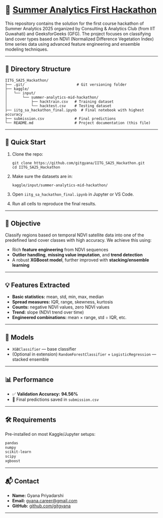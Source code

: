 # 🌱 [Summer Analytics First Hackathon](https://www.kaggle.com/competitions/summer-analytics-mid-hackathon)

This repository contains the solution for the first course hackathon of Summer Analytics 2025 organized by Consulting & Analytics Club (from IIT Guwahati) and GeeksforGeeks (GFG). The project focuses on classifying land cover types based on NDVI (Normalized Difference Vegetation Index) time series data using advanced feature engineering and ensemble modeling techniques.

---

## 📁 Directory Structure

```
IITG_SA25_Hackathon/
├── .git/                        # Git versioning folder
├── kaggle/
│   └── input/
│       └── summer-analytics-mid-hackathon/
│           ├── hacktrain.csv   # Training dataset
│           └── hacktest.csv    # Testing dataset
├── iitg_sa_hackathon_final.ipynb  # Final notebook with highest accuracy
├── submission.csv              # Final predictions
└── README.md                   # Project documentation (this file)
```

---

## 🚀 Quick Start

1. Clone the repo:
   ```
   git clone https://github.com/gitgyana/IITG_SA25_Hackathon.git
   cd IITG_SA25_Hackathon
   ```

2. Make sure the datasets are in:

   ```
   kaggle/input/summer-analytics-mid-hackathon/
   ```

3. Open `iitg_sa_hackathon_final.ipynb` in Jupyter or VS Code.

4. Run all cells to reproduce the final results.

---

## 🎯 Objective

Classify regions based on temporal NDVI satellite data into one of the predefined land cover classes with high accuracy. We achieve this using:

* Rich **feature engineering** from NDVI sequences
* **Outlier handling**, **missing value imputation**, and **trend detection**
* A robust **XGBoost model**, further improved with **stacking/ensemble learning**

---

## 💡 Features Extracted

* **Basic statistics:** mean, std, min, max, median
* **Spread measures:** IQR, range, skewness, kurtosis
* **Counts:** negative NDVI values, zero NDVI values
* **Trend:** slope (NDVI trend over time)
* **Engineered combinations:** mean × range, std ÷ IQR, etc.

---

## 🧠 Models

* `XGBClassifier` — base classifier
* (Optional in extension) `RandomForestClassifier` + `LogisticRegression` — stacked ensemble

---

## 📊 Performance

* ✅ **Validation Accuracy:** **94.56%**
* 📄 Final predictions saved in `submission.csv`

---

## 🛠️ Requirements

Pre-installed on most Kaggle/Jupyter setups:

```bash
pandas
numpy
scikit-learn
scipy
xgboost
```

---

## 📬 Contact

* **Name:** Gyana Priyadarshi
* **Email:** [gyana.career@gmail.com](mailto:gyana.career@gmail.com)
* **GitHub:** [github.com/gitgyana](https://github.com/gitgyana)

---
